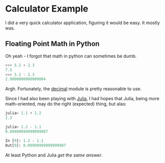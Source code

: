 # Calculator Example

I did a very quick calculator application, figuring it would be easy. It mostly was.

## Floating Point Math in Python

Oh yeah - I forgot that math in python can sometimes be dumb.

```python
>>> 5.2 + 2.3
7.5
>>> 5.2 - 2.3
2.9000000000000004
```

Argh. Fortunately, the [decimal](https://docs.python.org/3/library/decimal.html) module is pretty reasonable to use.

Since I had also been playing with [Julia](https://julialang.org/), I had hopes that Julia, being more math-oriented, may do the right (expected) thing, but alas:

```julia
julia> 1.1 + 1.2
2.3

julia> 1.2 - 1.1
0.09999999999999987
```

```python
In [9]: 1.2 - 1.1
Out[9]: 0.09999999999999987
```

At least Python and Julia _get the same answer_.
